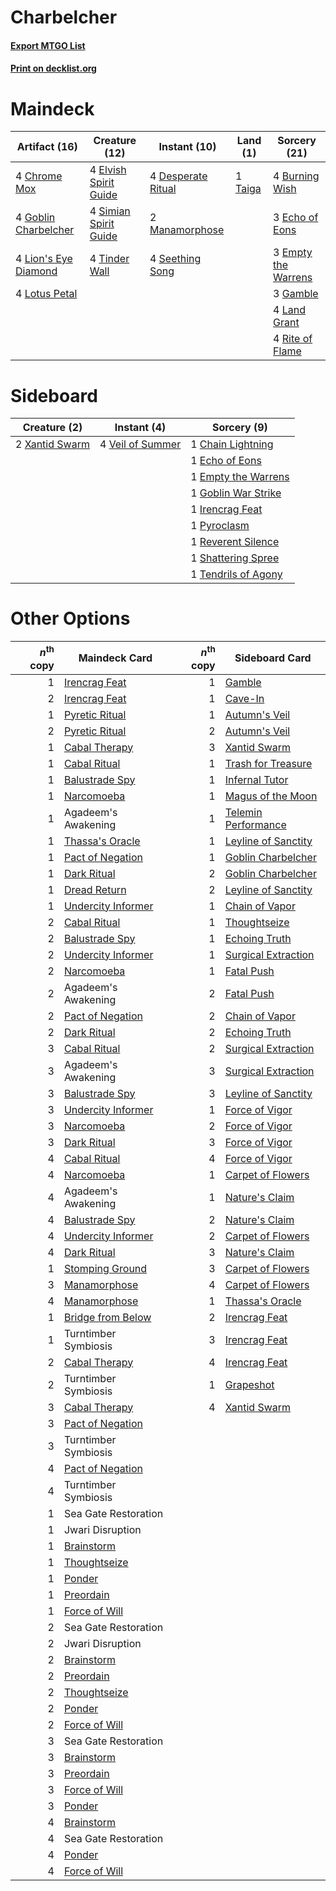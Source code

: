# Charbelcher

#### [Export MTGO List](../collection/Charbelcher/Charbelcher.txt)
#### [Print on decklist.org](http://decklist.org/?deckmain=4%09Burning%20Wish%0A4%09Chrome%20Mox%0A4%09Desperate%20Ritual%0A3%09Echo%20of%20Eons%0A4%09Elvish%20Spirit%20Guide%0A3%09Empty%20the%20Warrens%0A3%09Gamble%0A4%09Goblin%20Charbelcher%0A4%09Land%20Grant%0A4%09Lion's%20Eye%20Diamond%0A4%09Lotus%20Petal%0A2%09Manamorphose%0A4%09Rite%20of%20Flame%0A4%09Seething%20Song%0A4%09Simian%20Spirit%20Guide%0A1%09Taiga%0A4%09Tinder%20Wall&deckside=1%09Chain%20Lightning%0A1%09Echo%20of%20Eons%0A1%09Empty%20the%20Warrens%0A1%09Goblin%20War%20Strike%0A1%09Irencrag%20Feat%0A1%09Pyroclasm%0A1%09Reverent%20Silence%0A1%09Shattering%20Spree%0A1%09Tendrils%20of%20Agony%0A4%09Veil%20of%20Summer%0A2%09Xantid%20Swarm)
# Maindeck

|                                         Artifact (16)                                         |                                         Creature (12)                                          |                                        Instant (10)                                        |                                   Land (1)                                    |                                         Sorcery (21)                                         |
|-----------------------------------------------------------------------------------------------|------------------------------------------------------------------------------------------------|--------------------------------------------------------------------------------------------|-------------------------------------------------------------------------------|----------------------------------------------------------------------------------------------|
|4 [Chrome Mox](http://gatherer.wizards.com/Pages/Card/Details.aspx?multiverseid=413761)        |4 [Elvish Spirit Guide](http://gatherer.wizards.com/Pages/Card/Details.aspx?multiverseid=3134)  |4 [Desperate Ritual](http://gatherer.wizards.com/Pages/Card/Details.aspx?multiverseid=80275)|1 [Taiga](http://gatherer.wizards.com/Pages/Card/Details.aspx?multiverseid=883)|4 [Burning Wish](http://gatherer.wizards.com/Pages/Card/Details.aspx?multiverseid=416909)     |
|4 [Goblin Charbelcher](http://gatherer.wizards.com/Pages/Card/Details.aspx?multiverseid=438497)|4 [Simian Spirit Guide](http://gatherer.wizards.com/Pages/Card/Details.aspx?multiverseid=442137)|2 [Manamorphose](http://gatherer.wizards.com/Pages/Card/Details.aspx?multiverseid=370568)   |                                                                               |3 [Echo of Eons](http://gatherer.wizards.com/Pages/Card/Details.aspx?multiverseid=463995)     |
|4 [Lion's Eye Diamond](http://gatherer.wizards.com/Pages/Card/Details.aspx?multiverseid=3255)  |4 [Tinder Wall](http://gatherer.wizards.com/Pages/Card/Details.aspx?multiverseid=2594)          |4 [Seething Song](http://gatherer.wizards.com/Pages/Card/Details.aspx?multiverseid=83377)   |                                                                               |3 [Empty the Warrens](http://gatherer.wizards.com/Pages/Card/Details.aspx?multiverseid=426587)|
|4 [Lotus Petal](http://gatherer.wizards.com/Pages/Card/Details.aspx?multiverseid=420602)       |                                                                                                |                                                                                            |                                                                               |3 [Gamble](http://gatherer.wizards.com/Pages/Card/Details.aspx?multiverseid=413674)           |
|                                                                                               |                                                                                                |                                                                                            |                                                                               |4 [Land Grant](http://gatherer.wizards.com/Pages/Card/Details.aspx?multiverseid=19633)        |
|                                                                                               |                                                                                                |                                                                                            |                                                                               |4 [Rite of Flame](http://gatherer.wizards.com/Pages/Card/Details.aspx?multiverseid=121217)    |


# Sideboard

|                                      Creature (2)                                       |                                        Instant (4)                                        |                                         Sorcery (9)                                          |
|-----------------------------------------------------------------------------------------|-------------------------------------------------------------------------------------------|----------------------------------------------------------------------------------------------|
|2 [Xantid Swarm](http://gatherer.wizards.com/Pages/Card/Details.aspx?multiverseid=413735)|4 [Veil of Summer](http://gatherer.wizards.com/Pages/Card/Details.aspx?multiverseid=466952)|1 [Chain Lightning](http://gatherer.wizards.com/Pages/Card/Details.aspx?multiverseid=446139)  |
|                                                                                         |                                                                                           |1 [Echo of Eons](http://gatherer.wizards.com/Pages/Card/Details.aspx?multiverseid=463995)     |
|                                                                                         |                                                                                           |1 [Empty the Warrens](http://gatherer.wizards.com/Pages/Card/Details.aspx?multiverseid=426587)|
|                                                                                         |                                                                                           |1 [Goblin War Strike](http://gatherer.wizards.com/Pages/Card/Details.aspx?multiverseid=6594)  |
|                                                                                         |                                                                                           |1 [Irencrag Feat](http://gatherer.wizards.com/Pages/Card/Details.aspx?multiverseid=473089)    |
|                                                                                         |                                                                                           |1 [Pyroclasm](http://gatherer.wizards.com/Pages/Card/Details.aspx?multiverseid=129801)        |
|                                                                                         |                                                                                           |1 [Reverent Silence](http://gatherer.wizards.com/Pages/Card/Details.aspx?multiverseid=22316)  |
|                                                                                         |                                                                                           |1 [Shattering Spree](http://gatherer.wizards.com/Pages/Card/Details.aspx?multiverseid=456224) |
|                                                                                         |                                                                                           |1 [Tendrils of Agony](http://gatherer.wizards.com/Pages/Card/Details.aspx?multiverseid=45842) |


# Other Options

|*n*<sup>th</sup> copy|                                        Maindeck Card                                        |*n*<sup>th</sup> copy|                                        Sideboard Card                                        |
|--------------------:|---------------------------------------------------------------------------------------------|--------------------:|----------------------------------------------------------------------------------------------|
|                    1|[Irencrag Feat](http://gatherer.wizards.com/Pages/Card/Details.aspx?multiverseid=473089)     |                    1|[Gamble](http://gatherer.wizards.com/Pages/Card/Details.aspx?multiverseid=413674)             |
|                    2|[Irencrag Feat](http://gatherer.wizards.com/Pages/Card/Details.aspx?multiverseid=473089)     |                    1|[Cave-In](http://gatherer.wizards.com/Pages/Card/Details.aspx?multiverseid=19725)             |
|                    1|[Pyretic Ritual](http://gatherer.wizards.com/Pages/Card/Details.aspx?multiverseid=205067)    |                    1|[Autumn's Veil](http://gatherer.wizards.com/Pages/Card/Details.aspx?multiverseid=205051)      |
|                    2|[Pyretic Ritual](http://gatherer.wizards.com/Pages/Card/Details.aspx?multiverseid=205067)    |                    2|[Autumn's Veil](http://gatherer.wizards.com/Pages/Card/Details.aspx?multiverseid=205051)      |
|                    1|[Cabal Therapy](http://gatherer.wizards.com/Pages/Card/Details.aspx?multiverseid=413625)     |                    3|[Xantid Swarm](http://gatherer.wizards.com/Pages/Card/Details.aspx?multiverseid=413735)       |
|                    1|[Cabal Ritual](http://gatherer.wizards.com/Pages/Card/Details.aspx?multiverseid=30564)       |                    1|[Trash for Treasure](http://gatherer.wizards.com/Pages/Card/Details.aspx?multiverseid=420753) |
|                    1|[Balustrade Spy](http://gatherer.wizards.com/Pages/Card/Details.aspx?multiverseid=366464)    |                    1|[Infernal Tutor](http://gatherer.wizards.com/Pages/Card/Details.aspx?multiverseid=107308)     |
|                    1|[Narcomoeba](http://gatherer.wizards.com/Pages/Card/Details.aspx?multiverseid=136140)        |                    1|[Magus of the Moon](http://gatherer.wizards.com/Pages/Card/Details.aspx?multiverseid=136152)  |
|                    1|Agadeem's Awakening                                                                          |                    1|[Telemin Performance](http://gatherer.wizards.com/Pages/Card/Details.aspx?multiverseid=189085)|
|                    1|[Thassa's Oracle](http://gatherer.wizards.com/Pages/Card/Details.aspx?multiverseid=476324)   |                    1|[Leyline of Sanctity](http://gatherer.wizards.com/Pages/Card/Details.aspx?multiverseid=204993)|
|                    1|[Pact of Negation](http://gatherer.wizards.com/Pages/Card/Details.aspx?multiverseid=442057)  |                    1|[Goblin Charbelcher](http://gatherer.wizards.com/Pages/Card/Details.aspx?multiverseid=438497) |
|                    1|[Dark Ritual](http://gatherer.wizards.com/Pages/Card/Details.aspx?multiverseid=651)          |                    2|[Goblin Charbelcher](http://gatherer.wizards.com/Pages/Card/Details.aspx?multiverseid=438497) |
|                    1|[Dread Return](http://gatherer.wizards.com/Pages/Card/Details.aspx?multiverseid=389491)      |                    2|[Leyline of Sanctity](http://gatherer.wizards.com/Pages/Card/Details.aspx?multiverseid=204993)|
|                    1|[Undercity Informer](http://gatherer.wizards.com/Pages/Card/Details.aspx?multiverseid=366271)|                    1|[Chain of Vapor](http://gatherer.wizards.com/Pages/Card/Details.aspx?multiverseid=420701)     |
|                    2|[Cabal Ritual](http://gatherer.wizards.com/Pages/Card/Details.aspx?multiverseid=30564)       |                    1|[Thoughtseize](http://gatherer.wizards.com/Pages/Card/Details.aspx?multiverseid=438676)       |
|                    2|[Balustrade Spy](http://gatherer.wizards.com/Pages/Card/Details.aspx?multiverseid=366464)    |                    1|[Echoing Truth](http://gatherer.wizards.com/Pages/Card/Details.aspx?multiverseid=405212)      |
|                    2|[Undercity Informer](http://gatherer.wizards.com/Pages/Card/Details.aspx?multiverseid=366271)|                    1|[Surgical Extraction](http://gatherer.wizards.com/Pages/Card/Details.aspx?multiverseid=397706)|
|                    2|[Narcomoeba](http://gatherer.wizards.com/Pages/Card/Details.aspx?multiverseid=136140)        |                    1|[Fatal Push](http://gatherer.wizards.com/Pages/Card/Details.aspx?multiverseid=423724)         |
|                    2|Agadeem's Awakening                                                                          |                    2|[Fatal Push](http://gatherer.wizards.com/Pages/Card/Details.aspx?multiverseid=423724)         |
|                    2|[Pact of Negation](http://gatherer.wizards.com/Pages/Card/Details.aspx?multiverseid=442057)  |                    2|[Chain of Vapor](http://gatherer.wizards.com/Pages/Card/Details.aspx?multiverseid=420701)     |
|                    2|[Dark Ritual](http://gatherer.wizards.com/Pages/Card/Details.aspx?multiverseid=651)          |                    2|[Echoing Truth](http://gatherer.wizards.com/Pages/Card/Details.aspx?multiverseid=405212)      |
|                    3|[Cabal Ritual](http://gatherer.wizards.com/Pages/Card/Details.aspx?multiverseid=30564)       |                    2|[Surgical Extraction](http://gatherer.wizards.com/Pages/Card/Details.aspx?multiverseid=397706)|
|                    3|Agadeem's Awakening                                                                          |                    3|[Surgical Extraction](http://gatherer.wizards.com/Pages/Card/Details.aspx?multiverseid=397706)|
|                    3|[Balustrade Spy](http://gatherer.wizards.com/Pages/Card/Details.aspx?multiverseid=366464)    |                    3|[Leyline of Sanctity](http://gatherer.wizards.com/Pages/Card/Details.aspx?multiverseid=204993)|
|                    3|[Undercity Informer](http://gatherer.wizards.com/Pages/Card/Details.aspx?multiverseid=366271)|                    1|[Force of Vigor](http://gatherer.wizards.com/Pages/Card/Details.aspx?multiverseid=464113)     |
|                    3|[Narcomoeba](http://gatherer.wizards.com/Pages/Card/Details.aspx?multiverseid=136140)        |                    2|[Force of Vigor](http://gatherer.wizards.com/Pages/Card/Details.aspx?multiverseid=464113)     |
|                    3|[Dark Ritual](http://gatherer.wizards.com/Pages/Card/Details.aspx?multiverseid=651)          |                    3|[Force of Vigor](http://gatherer.wizards.com/Pages/Card/Details.aspx?multiverseid=464113)     |
|                    4|[Cabal Ritual](http://gatherer.wizards.com/Pages/Card/Details.aspx?multiverseid=30564)       |                    4|[Force of Vigor](http://gatherer.wizards.com/Pages/Card/Details.aspx?multiverseid=464113)     |
|                    4|[Narcomoeba](http://gatherer.wizards.com/Pages/Card/Details.aspx?multiverseid=136140)        |                    1|[Carpet of Flowers](http://gatherer.wizards.com/Pages/Card/Details.aspx?multiverseid=5858)    |
|                    4|Agadeem's Awakening                                                                          |                    1|[Nature's Claim](http://gatherer.wizards.com/Pages/Card/Details.aspx?multiverseid=382316)     |
|                    4|[Balustrade Spy](http://gatherer.wizards.com/Pages/Card/Details.aspx?multiverseid=366464)    |                    2|[Nature's Claim](http://gatherer.wizards.com/Pages/Card/Details.aspx?multiverseid=382316)     |
|                    4|[Undercity Informer](http://gatherer.wizards.com/Pages/Card/Details.aspx?multiverseid=366271)|                    2|[Carpet of Flowers](http://gatherer.wizards.com/Pages/Card/Details.aspx?multiverseid=5858)    |
|                    4|[Dark Ritual](http://gatherer.wizards.com/Pages/Card/Details.aspx?multiverseid=651)          |                    3|[Nature's Claim](http://gatherer.wizards.com/Pages/Card/Details.aspx?multiverseid=382316)     |
|                    1|[Stomping Ground](http://gatherer.wizards.com/Pages/Card/Details.aspx?multiverseid=405110)   |                    3|[Carpet of Flowers](http://gatherer.wizards.com/Pages/Card/Details.aspx?multiverseid=5858)    |
|                    3|[Manamorphose](http://gatherer.wizards.com/Pages/Card/Details.aspx?multiverseid=370568)      |                    4|[Carpet of Flowers](http://gatherer.wizards.com/Pages/Card/Details.aspx?multiverseid=5858)    |
|                    4|[Manamorphose](http://gatherer.wizards.com/Pages/Card/Details.aspx?multiverseid=370568)      |                    1|[Thassa's Oracle](http://gatherer.wizards.com/Pages/Card/Details.aspx?multiverseid=476324)    |
|                    1|[Bridge from Below](http://gatherer.wizards.com/Pages/Card/Details.aspx?multiverseid=136054) |                    2|[Irencrag Feat](http://gatherer.wizards.com/Pages/Card/Details.aspx?multiverseid=473089)      |
|                    1|Turntimber Symbiosis                                                                         |                    3|[Irencrag Feat](http://gatherer.wizards.com/Pages/Card/Details.aspx?multiverseid=473089)      |
|                    2|[Cabal Therapy](http://gatherer.wizards.com/Pages/Card/Details.aspx?multiverseid=413625)     |                    4|[Irencrag Feat](http://gatherer.wizards.com/Pages/Card/Details.aspx?multiverseid=473089)      |
|                    2|Turntimber Symbiosis                                                                         |                    1|[Grapeshot](http://gatherer.wizards.com/Pages/Card/Details.aspx?multiverseid=426588)          |
|                    3|[Cabal Therapy](http://gatherer.wizards.com/Pages/Card/Details.aspx?multiverseid=413625)     |                    4|[Xantid Swarm](http://gatherer.wizards.com/Pages/Card/Details.aspx?multiverseid=413735)       |
|                    3|[Pact of Negation](http://gatherer.wizards.com/Pages/Card/Details.aspx?multiverseid=442057)  |                     |                                                                                              |
|                    3|Turntimber Symbiosis                                                                         |                     |                                                                                              |
|                    4|[Pact of Negation](http://gatherer.wizards.com/Pages/Card/Details.aspx?multiverseid=442057)  |                     |                                                                                              |
|                    4|Turntimber Symbiosis                                                                         |                     |                                                                                              |
|                    1|Sea Gate Restoration                                                                         |                     |                                                                                              |
|                    1|Jwari Disruption                                                                             |                     |                                                                                              |
|                    1|[Brainstorm](http://gatherer.wizards.com/Pages/Card/Details.aspx?multiverseid=3897)          |                     |                                                                                              |
|                    1|[Thoughtseize](http://gatherer.wizards.com/Pages/Card/Details.aspx?multiverseid=438676)      |                     |                                                                                              |
|                    1|[Ponder](http://gatherer.wizards.com/Pages/Card/Details.aspx?multiverseid=451051)            |                     |                                                                                              |
|                    1|[Preordain](http://gatherer.wizards.com/Pages/Card/Details.aspx?multiverseid=405347)         |                     |                                                                                              |
|                    1|[Force of Will](http://gatherer.wizards.com/Pages/Card/Details.aspx?multiverseid=3107)       |                     |                                                                                              |
|                    2|Sea Gate Restoration                                                                         |                     |                                                                                              |
|                    2|Jwari Disruption                                                                             |                     |                                                                                              |
|                    2|[Brainstorm](http://gatherer.wizards.com/Pages/Card/Details.aspx?multiverseid=3897)          |                     |                                                                                              |
|                    2|[Preordain](http://gatherer.wizards.com/Pages/Card/Details.aspx?multiverseid=405347)         |                     |                                                                                              |
|                    2|[Thoughtseize](http://gatherer.wizards.com/Pages/Card/Details.aspx?multiverseid=438676)      |                     |                                                                                              |
|                    2|[Ponder](http://gatherer.wizards.com/Pages/Card/Details.aspx?multiverseid=451051)            |                     |                                                                                              |
|                    2|[Force of Will](http://gatherer.wizards.com/Pages/Card/Details.aspx?multiverseid=3107)       |                     |                                                                                              |
|                    3|Sea Gate Restoration                                                                         |                     |                                                                                              |
|                    3|[Brainstorm](http://gatherer.wizards.com/Pages/Card/Details.aspx?multiverseid=3897)          |                     |                                                                                              |
|                    3|[Preordain](http://gatherer.wizards.com/Pages/Card/Details.aspx?multiverseid=405347)         |                     |                                                                                              |
|                    3|[Force of Will](http://gatherer.wizards.com/Pages/Card/Details.aspx?multiverseid=3107)       |                     |                                                                                              |
|                    3|[Ponder](http://gatherer.wizards.com/Pages/Card/Details.aspx?multiverseid=451051)            |                     |                                                                                              |
|                    4|[Brainstorm](http://gatherer.wizards.com/Pages/Card/Details.aspx?multiverseid=3897)          |                     |                                                                                              |
|                    4|Sea Gate Restoration                                                                         |                     |                                                                                              |
|                    4|[Ponder](http://gatherer.wizards.com/Pages/Card/Details.aspx?multiverseid=451051)            |                     |                                                                                              |
|                    4|[Force of Will](http://gatherer.wizards.com/Pages/Card/Details.aspx?multiverseid=3107)       |                     |                                                                                              |

